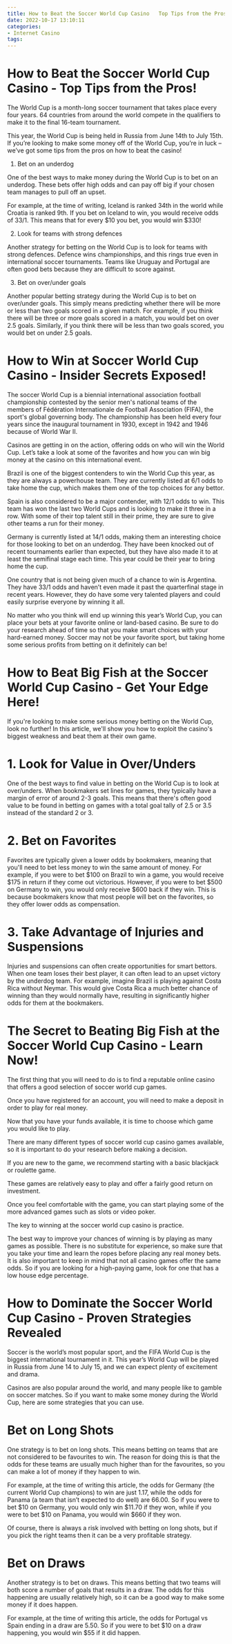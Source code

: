 ```yaml
---
title: How to Beat the Soccer World Cup Casino   Top Tips from the Pros!
date: 2022-10-17 13:10:11
categories:
- Internet Casino
tags:
---
```



#  How to Beat the Soccer World Cup Casino - Top Tips from the Pros!

The World Cup is a month-long soccer tournament that takes place every four years. 64 countries from around the world compete in the qualifiers to make it to the final 16-team tournament.

This year, the World Cup is being held in Russia from June 14th to July 15th. If you’re looking to make some money off of the World Cup, you’re in luck – we’ve got some tips from the pros on how to beat the casino!

1. Bet on an underdog

One of the best ways to make money during the World Cup is to bet on an underdog. These bets offer high odds and can pay off big if your chosen team manages to pull off an upset.

For example, at the time of writing, Iceland is ranked 34th in the world while Croatia is ranked 9th. If you bet on Iceland to win, you would receive odds of 33/1. This means that for every $10 you bet, you would win $330!

2. Look for teams with strong defences

Another strategy for betting on the World Cup is to look for teams with strong defences. Defence wins championships, and this rings true even in international soccer tournaments. Teams like Uruguay and Portugal are often good bets because they are difficult to score against.

3. Bet on over/under goals

Another popular betting strategy during the World Cup is to bet on over/under goals. This simply means predicting whether there will be more or less than two goals scored in a given match. For example, if you think there will be three or more goals scored in a match, you would bet on over 2.5 goals. Similarly, if you think there will be less than two goals scored, you would bet on under 2.5 goals.

#  How to Win at Soccer World Cup Casino - Insider Secrets Exposed!

The soccer World Cup is a biennial international association football championship contested by the senior men's national teams of the members of Fédération Internationale de Football Association (FIFA), the sport's global governing body. The championship has been held every four years since the inaugural tournament in 1930, except in 1942 and 1946 because of World War II.

Casinos are getting in on the action, offering odds on who will win the World Cup. Let’s take a look at some of the favorites and how you can win big money at the casino on this international event. 

Brazil is one of the biggest contenders to win the World Cup this year, as they are always a powerhouse team. They are currently listed at 6/1 odds to take home the cup, which makes them one of the top choices for any bettor. 

Spain is also considered to be a major contender, with 12/1 odds to win. This team has won the last two World Cups and is looking to make it three in a row. With some of their top talent still in their prime, they are sure to give other teams a run for their money. 

Germany is currently listed at 14/1 odds, making them an interesting choice for those looking to bet on an underdog. They have been knocked out of recent tournaments earlier than expected, but they have also made it to at least the semifinal stage each time. This year could be their year to bring home the cup. 

One country that is not being given much of a chance to win is Argentina. They have 33/1 odds and haven’t even made it past the quarterfinal stage in recent years. However, they do have some very talented players and could easily surprise everyone by winning it all. 

No matter who you think will end up winning this year’s World Cup, you can place your bets at your favorite online or land-based casino. Be sure to do your research ahead of time so that you make smart choices with your hard-earned money. Soccer may not be your favorite sport, but taking home some serious profits from betting on it definitely can be!

#  How to Beat Big Fish at the Soccer World Cup Casino - Get Your Edge Here!

If you're looking to make some serious money betting on the World Cup, look no further! In this article, we'll show you how to exploit the casino's biggest weakness and beat them at their own game.

# 1. Look for Value in Over/Unders

One of the best ways to find value in betting on the World Cup is to look at over/unders. When bookmakers set lines for games, they typically have a margin of error of around 2-3 goals. This means that there's often good value to be found in betting on games with a total goal tally of 2.5 or 3.5 instead of the standard 2 or 3.

# 2. Bet on Favorites

Favorites are typically given a lower odds by bookmakers, meaning that you'll need to bet less money to win the same amount of money. For example, if you were to bet $100 on Brazil to win a game, you would receive $175 in return if they come out victorious. However, if you were to bet $500 on Germany to win, you would only receive $600 back if they win. This is because bookmakers know that most people will bet on the favorites, so they offer lower odds as compensation.

# 3. Take Advantage of Injuries and Suspensions

Injuries and suspensions can often create opportunities for smart bettors. When one team loses their best player, it can often lead to an upset victory by the underdog team. For example, imagine Brazil is playing against Costa Rica without Neymar. This would give Costa Rica a much better chance of winning than they would normally have, resulting in significantly higher odds for them at the bookmakers.

#  The Secret to Beating Big Fish at the Soccer World Cup Casino - Learn Now!

The first thing that you will need to do is to find a reputable online casino that offers a good selection of soccer world cup games.

Once you have registered for an account, you will need to make a deposit in order to play for real money.

Now that you have your funds available, it is time to choose which game you would like to play.

There are many different types of soccer world cup casino games available, so it is important to do your research before making a decision.

If you are new to the game, we recommend starting with a basic blackjack or roulette game.

These games are relatively easy to play and offer a fairly good return on investment.

Once you feel comfortable with the game, you can start playing some of the more advanced games such as slots or video poker.

The key to winning at the soccer world cup casino is practice.




  The best way to improve your chances of winning is by playing as many games as possible.
There is no substitute for experience, so make sure that you take your time and learn the ropes before placing any real money bets. It is also important to keep in mind that not all casino games offer the same odds.   So if you are looking for a high-paying game, look for one that has a low house edge percentage.

#  How to Dominate the Soccer World Cup Casino - Proven Strategies Revealed

Soccer is the world’s most popular sport, and the FIFA World Cup is the biggest international tournament in it. This year’s World Cup will be played in Russia from June 14 to July 15, and we can expect plenty of excitement and drama.

Casinos are also popular around the world, and many people like to gamble on soccer matches. So if you want to make some money during the World Cup, here are some strategies that you can use.




# Bet on Long Shots

One strategy is to bet on long shots. This means betting on teams that are not considered to be favourites to win. The reason for doing this is that the odds for these teams are usually much higher than for the favourites, so you can make a lot of money if they happen to win.

For example, at the time of writing this article, the odds for Germany (the current World Cup champions) to win are just 1.17, while the odds for Panama (a team that isn’t expected to do well) are 66.00. So if you were to bet $10 on Germany, you would only win $11.70 if they won, while if you were to bet $10 on Panama, you would win $660 if they won.

Of course, there is always a risk involved with betting on long shots, but if you pick the right teams then it can be a very profitable strategy.



# Bet on Draws

Another strategy is to bet on draws. This means betting that two teams will both score a number of goals that results in a draw. The odds for this happening are usually relatively high, so it can be a good way to make some money if it does happen.

For example, at the time of writing this article, the odds for Portugal vs Spain ending in a draw are 5.50. So if you were to bet $10 on a draw happening, you would win $55 if it did happen.





